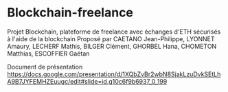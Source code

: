 # Blockchain-freelance

Projet Blockchain, plateforme de freelance avec échanges d'ETH sécurisés à l'aide de la blockchain Proposé par CAETANO Jean-Philippe, LYONNET Amaury, LECHERF Mathis, BILGER Clément, GHORBEL Hana, CHOMETON Matthias, ESCOFFIER Gaétan

Document de présentation https://docs.google.com/presentation/d/1XQbZvBr2wbN8SjakLzuDvkSEtLhA9B7JYFEMHZEuugc/edit#slide=id.g10c6f9b6937_0_199
